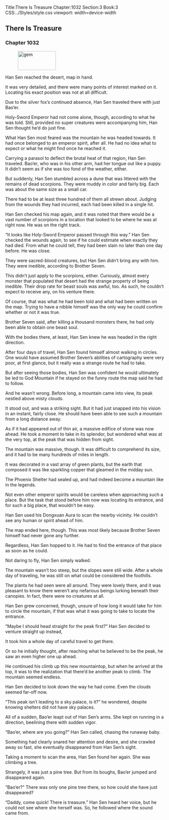 Title:There Is Treasure 
Chapter:1032 
Section:3 
Book:3 
CSS:../Styles/style.css 
viewport: width=device-width
  
## There Is Treasure
### Chapter 1032 
<figure>
	<img src="../Images/gem.gif" alt="gem" id="gem" width="120" height="60" />
</figure>
  

  
  Han Sen reached the desert, map in hand.

It was very detailed, and there were many points of interest marked on it. Locating his exact position was not at all difficult.

Due to the silver fox’s continued absence, Han Sen traveled there with just Bao’er.

Holy-Sword Emperor had not come alone, though, according to what he was told. Still, provided no super creatures were accompanying him, Han Sen thought he’d do just fine.

What Han Sen most feared was the mountain he was headed towards. It had once belonged to an emperor spirit, after all. He had no idea what to expect or what he might find once he reached it.

Carrying a parasol to deflect the brutal heat of that region, Han Sen traveled. Bao’er, who was in his other arm, had her tongue out like a puppy. It didn’t seem as if she was too fond of the weather, either.

But suddenly, Han Sen stumbled across a dune that was littered with the remains of dead scorpions. They were muddy in color and fairly big. Each was about the same size as a small car.

There had to be at least three hundred of them all strewn about. Judging from the wounds they had incurred, each had been killed in a single hit.

Han Sen checked his map again, and it was noted that there would be a vast number of scorpions in a location that looked to be where he was at right now. He was on the right track.

“It looks like Holy-Sword Emperor passed through this way.” Han Sen checked the wounds again, to see if he could estimate when exactly they had died. From what he could tell, they had been slain no later than one day before. He was close.

They were sacred-blood creatures, but Han Sen didn’t bring any with him. They were inedible, according to Brother Seven.

This didn’t just apply to the scorpions, either. Curiously, almost every monster that populated that desert had the strange property of being inedible. Their drop rate for beast souls was awful, too. As such, he couldn’t expect to receive any, on his venture there.

Of course, that was what he had been told and what had been written on the map. Trying to have a nibble himself was the only way he could confirm whether or not it was true.

Brother Seven said, after killing a thousand monsters there, he had only been able to obtain one beast soul.

With the bodies there, at least, Han Sen knew he was headed in the right direction.

After four days of travel, Han Sen found himself almost walking in circles. One would have assumed Brother Seven’s abilities of cartography were very poor, at first glance, but it really was a strange route he had to take.

But after seeing those bodies, Han Sen was confident he would ultimately be led to God Mountain if he stayed on the funny route the map said he had to follow.

And he wasn’t wrong. Before long, a mountain came into view, its peak nestled above misty clouds.

It stood out, and was a striking sight. But it had just snapped into his vision in an instant, fairly close. He should have been able to see such a mountain from a long distance away.

As if it had appeared out of thin air, a massive edifice of stone was now ahead. He took a moment to take in its splendor, but wondered what was at the very top, at the peak that was hidden from sight.

The mountain was massive, though. It was difficult to comprehend its size, and it had to be many hundreds of miles in length.

It was decorated in a vast array of green plants, but the earth that composed it was like sparkling copper that gleamed in the midday sun.

The Phoenix Shelter had sealed up, and had indeed become a mountain like in the legends.

Not even other emperor spirits would be careless when approaching such a place. But the task that stood before him now was locating its entrance, and for such a big place, that wouldn’t be easy.

Han Sen used his Dongxuan Aura to scan the nearby vicinity. He couldn’t see any human or spirit ahead of him.

The map ended here, though. This was most likely because Brother Seven himself had never gone any further.

Regardless, Han Sen hopped to it. He had to find the entrance of that place as soon as he could.

Not daring to fly, Han Sen simply walked.

The mountain wasn’t too steep, but the slopes were still wide. After a whole day of traveling, he was still on what could be considered the foothills.

The plants he had seen were all around. They were lovely there, and it was pleasant to know there weren’t any nefarious beings lurking beneath their canopies. In fact, there were no creatures at all.

Han Sen grew concerned, though, unsure of how long it would take for him to circle the mountain, if that was what it was going to take to locate the entrance.

“Maybe I should head straight for the peak first?” Han Sen decided to venture straight up instead,

It took him a whole day of careful travel to get there.

Or so he initially thought, after reaching what he believed to be the peak, he saw an even higher one up ahead.

He continued his climb up this new mountaintop, but when he arrived at the top, it was to the realization that there’d be another peak to climb. The mountain seemed endless.

Han Sen decided to look down the way he had come. Even the clouds seemed far-off now.

“This peak isn’t leading to a sky palace, is it?” he wondered, despite knowing shelters did not have sky palaces.

All of a sudden, Bao’er leapt out of Han Sen’s arms. She kept on running in a direction, beelining there with sudden vigor.

“Bao’er, where are you going?” Han Sen called, chasing the runaway baby.

Something had clearly snared her attention and desire, and she crawled away so fast, she eventually disappeared from Han Sen’s sight.

Taking a moment to scan the area, Han Sen found her again. She was climbing a tree.

Strangely, it was just a pine tree. But from its boughs, Bao’er jumped and disappeared again.

“Bao’er?” There was only one pine tree there, so how could she have just disappeared?

“Daddy, come quick! There is treasure.” Han Sen heard her voice, but he could not see where she herself was. So, he followed where the sound came from.
